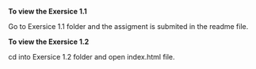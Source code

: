 **To view the Exersice 1.1**

Go to Exersice 1.1 folder and the assigment is submited in the readme file.

**To view the Exersice 1.2**

cd into Exersice 1.2 folder and open index.html file.
